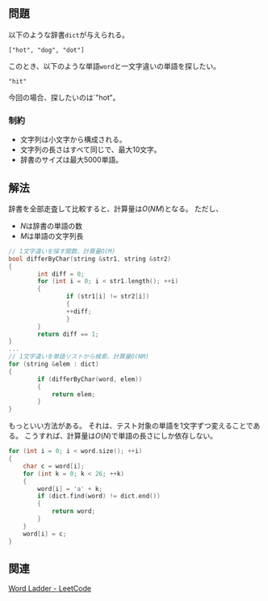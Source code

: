 ## 問題
以下のような辞書`dict`が与えられる。
```
["hot", "dog", "dot"]
```
このとき、以下のような単語`word`と一文字違いの単語を探したい。
```
"hit"
```
今回の場合、探したいのは`"hot"。

### 制約
- 文字列は小文字から構成される。
- 文字列の長さはすべて同じで、最大10文字。
- 辞書のサイズは最大5000単語。

## 解法
辞書を全部走査して比較すると、計算量は$O(NM)$となる。
ただし、
- $N$は辞書の単語の数
- $M$は単語の文字列長
```cpp
// 1文字違いを探す関数、計算量O(M)
bool differByChar(string &str1, string &str2)
{
        int diff = 0;
        for (int i = 0; i < str1.length(); ++i)
        {
                if (str1[i] != str2[i])
                {
                ++diff;
                }
        }
        return diff == 1;
}
...
// 1文字違いを単語リストから検索、計算量O(NM)
for (string &elem : dict)
{
        if (differByChar(word, elem))
        {
			return elem;
        }
}
```

もっといい方法がある。
それは、テスト対象の単語を1文字ずつ変えることである。
こうすれば、計算量は$O(N)$で単語の長さにしか依存しない。
```cpp
for (int i = 0; i < word.size(); ++i)
{
	char c = word[i];
	for (int k = 0; k < 26; ++k)
	{
		word[i] = 'a' + k;
		if (dict.find(word) != dict.end())
		{
			return word;
		}
	}
	word[i] = c;
}
```

## 関連
[Word Ladder - LeetCode](https://leetcode.com/problems/word-ladder/description/)
